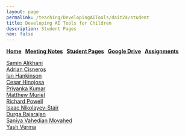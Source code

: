 ```yaml
---
layout: page
permalink: /teaching/DevelopingAITools/dait24/student
title: Developing AI Tools for Children
description: Student Pages     
nav: false
---
```


**[Home](/teaching/DevelopingAITools) &nbsp; [Meeting Notes](/teaching/DevelopingAITools/dait24/notes) &nbsp; [Student Pages](/teaching/DevelopingAITools/dait24/student) &nbsp; [Google Drive](https://drive.google.com/drive/folders/1mO3MYmMt-b0SZc763X4If9lzzgykz1Pp) &nbsp; [Assignments](/teaching/DevelopingAITools/dait24/assignments)**

[Samin Alikhani](https://www.salikhani.com/) \
[Adrian Cisneros](https://sites.google.com/view/adrian-aitoolsdevelopment/home) \
[Ian Hankinson](https://sites.google.com/view/ai-tools-ian) \
[Cesar Hinojosa](https://sites.google.com/view/cesar-hinojosa-dev-ai-tools) \
[Priyanka Kumar](https://sites.google.com/view/aitoolforchildren-priyanka/home) \
[Matthew Muriel](https://sites.google.com/view/ai-tools-matthew-muriel/home) \
[Richard Powell](https://sites.google.com/view/rpowell-dait/home) \
[Isaac Nikolayev-Stair](https://sites.google.com/view/isaacnikolayev/home) \
[Durga Rajarajan](https://sites.google.com/view/durga-develop-ai-tool-for-kids/home) \
[Saniya Vahedian Movahed](https://sites.google.com/view/saniavn/home) \
[Yash Verma](https://sites.google.com/view/yashv-developingaitools/home)
